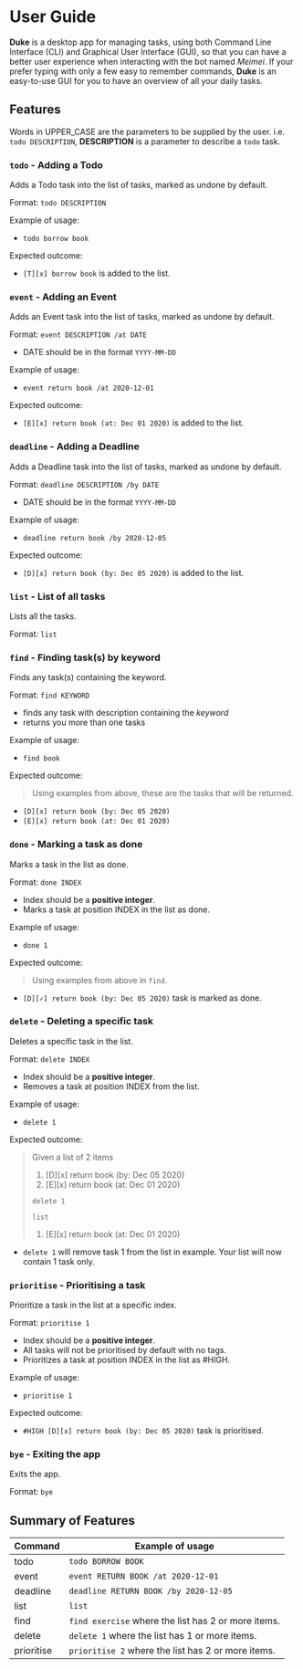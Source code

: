 # User Guide
__Duke__ is a desktop app for managing tasks, using both Command Line Interface (CLI) and Graphical User 
Interface (GUI), so that you can have a better user experience when interacting with the bot named _Meimei_. If your prefer typing with only a few easy 
to remember commands, __Duke__ is an easy-to-use GUI for you to have an overview of all your daily tasks.

## Features 
Words in UPPER_CASE are the parameters to be supplied by the user. 
i.e. `todo DESCRIPTION`, **DESCRIPTION** is a parameter to describe a `todo` task.


### `todo` - Adding a Todo

Adds a Todo task into the list of tasks, marked as undone by default.

Format: `todo DESCRIPTION`

Example of usage: 

- `todo borrow book`

Expected outcome:

- `[T][x] borrow book` is added to the list.

### `event` - Adding an Event

Adds an Event task into the list of tasks, marked as undone by default.

Format: `event DESCRIPTION /at DATE`
- DATE should be in the format `YYYY-MM-DD`

Example of usage: 

- `event return book /at 2020-12-01`

Expected outcome:

- `[E][x] return book (at: Dec 01 2020)` is added to the list.

### `deadline` - Adding a Deadline

Adds a Deadline task into the list of tasks, marked as undone by default.

Format: `deadline DESCRIPTION /by DATE`
- DATE should be in the format `YYYY-MM-DD`

Example of usage: 

- `deadline return book /by 2020-12-05`

Expected outcome:

- `[D][x] return book (by: Dec 05 2020)` is added to the list.

### `list` - List of all tasks

Lists all the tasks.

Format: `list`

### `find` - Finding task(s) by keyword

Finds any task(s) containing the keyword.

Format: `find KEYWORD`
- finds any task with description containing the _keyword_
- returns you more than one tasks

Example of usage: 

- `find book`

Expected outcome: 
>Using examples from above, these are the tasks that will be returned.
- `[D][x] return book (by: Dec 05 2020)` 
- `[E][x] return book (at: Dec 01 2020)` 

### `done` - Marking a task as done

Marks a task in the list as done.

Format: `done INDEX`
- Index should be a **positive integer**.
- Marks a task at position INDEX in the list as done.

Example of usage: 

- `done 1`

Expected outcome:
>Using examples from above in `find`. 
- `[D][✓] return book (by: Dec 05 2020)` task is marked as done.

### `delete` - Deleting a specific task

Deletes a specific task in the list.

Format: `delete INDEX`
- Index should be a **positive integer**.
- Removes a task at position INDEX from the list.

Example of usage: 

- `delete 1`

Expected outcome: 
> Given a list of 2 items
>1. [D][x] return book (by: Dec 05 2020) 
>2. [E][x] return book (at: Dec 01 2020) 
>
> `delete 1`
>
> `list`
>
>1. [E][x] return book (at: Dec 01 2020) 

- `delete 1` will remove task 1 from the list in example. Your list will now contain 1 task only.

### `prioritise` - Prioritising a task

Prioritize a task in the list at a specific index.

Format: `prioritise 1`
- Index should be a **positive integer**.
- All tasks will not be prioritised by default with no tags. 
- Prioritizes a task at position INDEX in the list as #HIGH.

Example of usage: 

- `prioritise 1`

Expected outcome:

- `#HIGH [D][x] return book (by: Dec 05 2020)` task is prioritised.

### `bye` - Exiting the app
Exits the app.

Format: `bye`

## Summary of Features

Command | Example of usage
------- | ---------
todo | `todo BORROW BOOK`
event | `event RETURN BOOK /at 2020-12-01`
deadline | `deadline RETURN BOOK /by 2020-12-05`
list | `list`
find | `find exercise` where the list has 2 or more items.
delete | `delete 1` where the list has 1 or more items.
prioritise | `prioritise 2` where the list has 2 or more items.

